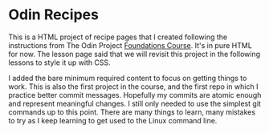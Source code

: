# Odin Recipes
This is a HTML project of recipe pages that I created following the instructions from The Odin Project [Foundations Course](https://www.theodinproject.com/lessons/foundations-recipes). It's in pure HTML for now. The lesson page said that we will revisit this project in the following lessons to style it up with CSS.

I added the bare minimum required content to focus on getting things to work. This is also the first project in the course, and the first repo in which I practice better commit messages. Hopefully my commits are atomic enough and represent meaningful changes. I still only needed to use the simplest git commands up to this point. There are many things to learn, many mistakes to try as I keep learning to get used to the Linux command line.
